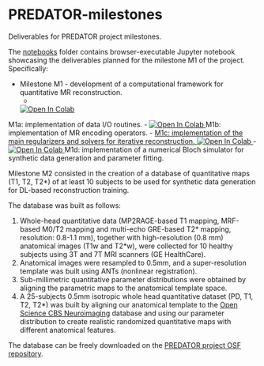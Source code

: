 # PREDATOR-milestones
Deliverables for PREDATOR project milestones.

The [notebooks](https://github.com/INFN-PREDATOR/PREDATOR-milestones/tree/main/notebooks) folder contains browser-executable Jupyter notebook showcasing
the deliverables planned for the milestone M1 of the project. Specifically:

* Milestone M1 - development of a computational framework for quantitative MR reconstruction.
    - <a target="_blank" href="https://colab.research.google.com/github/INFN-PREDATOR/PREDATOR-milestones/blob/main/notebooks/M1a_reading_writing.ipynb">
  <img src="https://colab.research.google.com/assets/colab-badge.svg" alt="Open In Colab"/>
</a> M1a: implementation of data I/O routines.
    - <a target="_blank" href="https://colab.research.google.com/github/INFN-PREDATOR/PREDATOR-milestones/blob/main/notebooks/M1b_MR_operators.ipynb">
  <img src="https://colab.research.google.com/assets/colab-badge.svg" alt="Open In Colab"/>
</a> M1b: implementation of MR encoding operators.
    - <a target="_blank" href="https://colab.research.google.com/github/INFN-PREDATOR/PREDATOR-milestones/blob/main/notebooks/M1c_iterative_reco.ipynb">M1c: implementation of the main regularizers and solvers for iterative reconstruction.
  <img src="https://colab.research.google.com/assets/colab-badge.svg" alt="Open In Colab"/>
</a>
    - <a target="_blank" href="https://colab.research.google.com/github/INFN-PREDATOR/PREDATOR-milestones/blob/main/notebooks/M1d_Bloch_simulator.ipynb">
  <img src="https://colab.research.google.com/assets/colab-badge.svg" alt="Open In Colab"/>
</a> M1d: implementation of a numerical Bloch simulator for synthetic data generation and parameter fitting.

Milestone M2 consisted in the creation of a database of quantitative maps (T1, T2, T2*) of at least 10 subjects
to be used for synthetic data generation for DL-based reconstruction training.

The database was built as follows:

1. Whole-head quantitative data (MP2RAGE-based T1 mapping, MRF-based M0/T2 mapping and multi-echo GRE-based T2* mapping, resolution: 0.8-1.1 mm), together with high-resolution (0.8 mm) anatomical images (T1w and T2*w), were collected for 10 healthy subjects using 3T and 7T MRI scanners (GE HealthCare). 
2. Anatomical images were resampled to 0.5mm, and a super-resolution template was built using ANTs (nonlinear registration).
3. Sub-millimetric quantitative parameter distributions were obtained by aligning the parametric maps to the anatomical template space.
4. A 25-subjects 0.5mm isotropic whole head quantitative dataset (PD, T1, T2, T2*) was built by aligning our anatomical template to the [Open Science CBS Neuroimaging](https://www.sciencedirect.com/science/article/pii/S1053811915007612) database and using our parameter distribution to create realistic randomized quantitative maps with different anatomical features.

The database can be freely downloaded on the [PREDATOR project OSF repository](https://osf.io/qkbca/).

